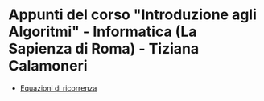 # Appunti del corso "Introduzione agli Algoritmi" - Informatica (La Sapienza di Roma) - Tiziana Calamoneri 

- [Equazioni di ricorrenza](eq_di_ricorrenza.pdf) 
